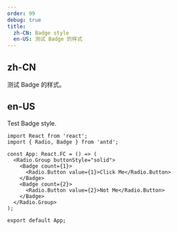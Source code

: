 ```yaml
---
order: 99
debug: true
title:
  zh-CN: Badge style
  en-US: 测试 Badge 的样式
---
```


## zh-CN

测试 Badge 的样式。

## en-US

Test Badge style.

```tsx
import React from 'react';
import { Radio, Badge } from 'antd';

const App: React.FC = () => (
  <Radio.Group buttonStyle="solid">
    <Badge count={1}>
      <Radio.Button value={1}>Click Me</Radio.Button>
    </Badge>
    <Badge count={2}>
      <Radio.Button value={2}>Not Me</Radio.Button>
    </Badge>
  </Radio.Group>
);

export default App;
```
